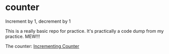 # counter
Increment by 1, decrement by 1

This is a really basic repo for practice. It's practically a code dump from my practice.
MEW!!!

The counter: [Incrementing Counter](https://marisacodes.github.io/counter/)
